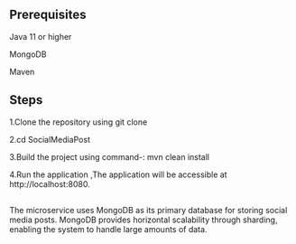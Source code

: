 ## Prerequisites
Java 11 or higher

MongoDB

Maven

## Steps
1.Clone the repository using git clone

2.cd SocialMediaPost

3.Build the project using command-: mvn clean install

4.Run the application ,The application will be accessible at http://localhost:8080.

##
The microservice uses MongoDB as its primary database for storing social media posts. MongoDB provides horizontal scalability through sharding, enabling the system to handle large amounts of data.

